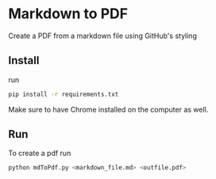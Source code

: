 # Markdown to PDF
Create a PDF from a markdown file using GitHub's styling

## Install
run
```bash
pip install -r requirements.txt
```
Make sure to have Chrome installed on the computer as well.

## Run
To create a pdf run
```bash
python mdToPdf.py <markdown_file.md> <outfile.pdf>
```

